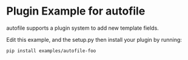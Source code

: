 # Plugin Example for autofile

autofile supports a plugin system to add new template fields. 

Edit this example, and the setup.py then install your plugin by running:

`pip install examples/autofile-foo`


